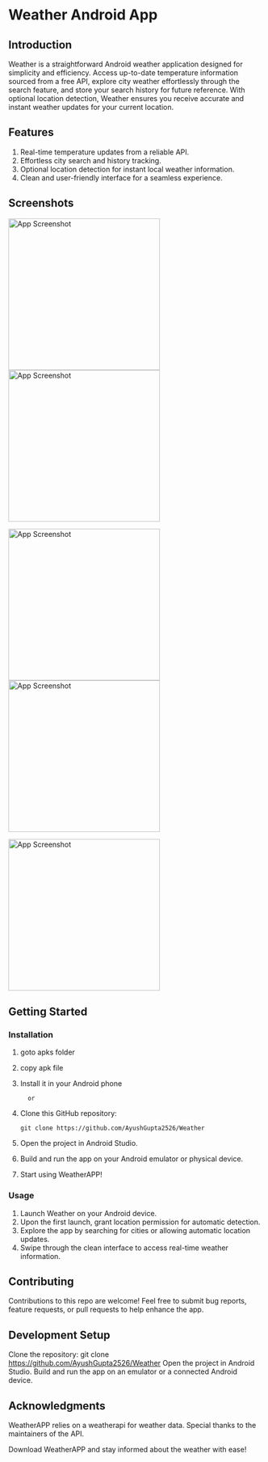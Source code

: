 # Weather Android App


## Introduction

Weather is a straightforward Android weather application designed for simplicity and efficiency. Access up-to-date temperature information sourced from a free API, explore city weather effortlessly through the search feature, and store your search history for future reference. With optional location detection, Weather ensures you receive accurate and instant weather updates for your current location.

## Features

1. Real-time temperature updates from a reliable API.
2. Effortless city search and history tracking.
3. Optional location detection for instant local weather information.
4. Clean and user-friendly interface for a seamless experience.

## Screenshots

<img src="/screenshots/ss01.png" alt="App Screenshot" width="300"> <img src="/screenshots/ss03.png" alt="App Screenshot" width="300">


<img src="/screenshots/ss04.png" alt="App Screenshot" width="300"> <img src="/screenshots/ss05.png" alt="App Screenshot" width="300">


<img src="/screenshots/ss06.png" alt="App Screenshot" width="300"> 



## Getting Started

### Installation

1. goto apks folder 

2. copy apk file

3. Install it in your Android phone
   
         or 

1. Clone this GitHub repository:
   ```shell
   git clone https://github.com/AyushGupta2526/Weather
   ```
2. Open the project in Android Studio.

3. Build and run the app on your Android emulator or physical device.

4. Start using WeatherAPP!


### Usage

1. Launch Weather on your Android device.
2. Upon the first launch, grant location permission for automatic detection.
3. Explore the app by searching for cities or allowing automatic location updates.
4. Swipe through the clean interface to access real-time weather information.


## Contributing

Contributions to this repo are welcome! Feel free to submit bug reports, feature requests, or pull requests to help enhance the app.

## Development Setup

Clone the repository: git clone https://github.com/AyushGupta2526/Weather
Open the project in Android Studio.
Build and run the app on an emulator or a connected Android device.

## Acknowledgments

WeatherAPP relies on a weatherapi for weather data. Special thanks to the maintainers of the API.

Download WeatherAPP and stay informed about the weather with ease!
